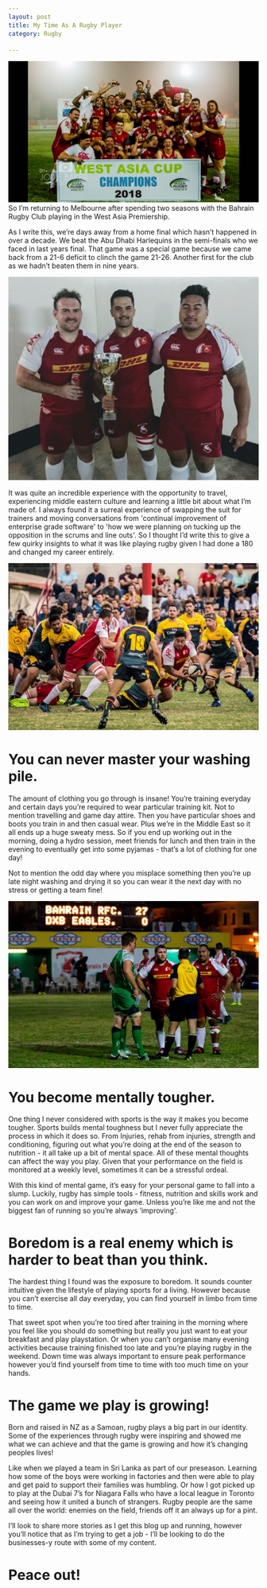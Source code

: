 ```yaml
---
layout: post
title: My Time As A Rugby Player
category: Rugby
  
---
```


![Championship](/images/rugby4.jpg)
So I’m returning to Melbourne after spending two seasons with the Bahrain Rugby Club playing in the West Asia Premiership.

As I write this, we’re days away from a home final which hasn’t happened in over a decade. We beat the Abu Dhabi Harlequins in the semi-finals who we faced in last years final. That game was a special game because we came back from a 21-6 deficit to clinch the game 21-26. Another first for the club as we hadn’t beaten them in nine years.

![Me and the boys](/images/rugby2.jpg)

It was quite an incredible experience with the opportunity to travel, experiencing middle eastern culture and learning a little bit about what I’m made of. I always found it a surreal experience of swapping the suit for trainers and moving conversations from 'continual improvement of enterprise grade software' to 'how we were planning on tucking up the opposition in the scrums and line outs'. So I thought I’d write this to give a few quirky insights to what it was like playing rugby given I had done a 180 and changed my career entirely.

![Dads](/images/rugby3.jpg)
# You can never master your washing pile.
The amount of clothing you go through is insane! You’re training everyday and certain days you’re required to wear particular training kit. Not to mention travelling and game day attire. Then you have particular shoes and boots you train in and then casual wear. Plus we’re in the Middle East so  it all ends up a huge sweaty mess. So if you end up working out in the morning, doing a hydro session, meet friends for lunch and then train in the evening to eventually get into some pyjamas - that’s a lot of clothing for one day!

Not to mention the odd day where you misplace something then you’re up late night washing and drying it so you can wear it the next day with no stress or getting a team fine!

![Me and Gibbo](/images/rugby1.jpg)
# You become mentally tougher.
One thing I never considered with sports is the way it makes you become tougher. Sports builds mental toughness but I never fully appreciate the process in which it does so. From Injuries, rehab from injuries, strength and conditioning, figuring out what you’re doing at the end of the season to nutrition - it all take up a bit of mental space. All of these mental thoughts can affect the way you play. Given that your performance on the field is monitored at a weekly level, sometimes it can be a stressful ordeal.

With this kind of mental game, it’s easy for your personal game to fall into a slump. Luckily, rugby has simple tools - fitness, nutrition and skills work and you can work on and improve your game. Unless you’re like me and not the biggest fan of running so you’re always ‘improving’.

# Boredom is a real enemy which is harder to beat than you think.
The hardest thing I found was the exposure to boredom. It sounds counter intuitive given the lifestyle of playing sports for a living. However because you can’t exercise all day everyday, you can find yourself in limbo from time to time. 

That sweet spot when you’re too tired after training in the morning where you feel like you should do something but really you just want to eat your breakfast and play playstation. Or when you can’t organise many evening activities because training finished too late and you’re playing rugby in the weekend. Down time was always important to ensure peak performance however you’d find yourself from time to time with too much time on your hands.

# The game we play is growing!
Born and raised in NZ as a Samoan, rugby plays a big part in our identity. Some of the experiences through rugby were inspiring and showed me what we can achieve and that the game is growing and how it’s changing peoples lives! 

Like when we played a team in Sri Lanka as part of our preseason. Learning how some of the boys were working in factories and then were able to play and get paid to support their families was humbling. Or how I got picked up to play at the Dubai 7’s for Niagara Falls who have a local league in Toronto and seeing how it united a bunch of strangers. Rugby people are the same all over the world: enemies on the field, friends off it an always up for a pint.

I’ll look to share more stories as I get this blog up and running, however you’ll notice that as I’m trying to get a job - I’ll be looking to do the businesses-y route with some of my content.

# Peace out!
